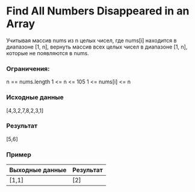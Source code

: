 # Find All Numbers Disappeared in an Array
Учитывая массив nums из n целых чисел, где nums[i] находится в диапазоне [1, n], вернуть массив всех целых чисел в диапазоне [1, n], которые не появляются в nums.

### Ограничения:

n == nums.length
1 <= n <= 105
1 <= nums[i] <= n

### Исходные данные
[4,3,2,7,8,2,3,1]

### Результат
[5,6]

### Пример
 
| Выходные данные     | Результат          |
|---------------------|--------------------|
|  [1,1]              | [2]                |